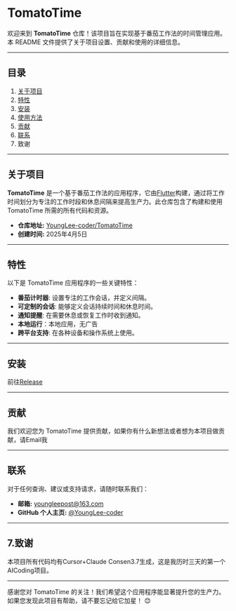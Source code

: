 # TomatoTime

欢迎来到 **TomatoTime** 仓库！该项目旨在实现基于番茄工作法的时间管理应用。本 README 文件提供了关于项目设置、贡献和使用的详细信息。

---

## 目录

1. [关于项目](#关于项目)
2. [特性](#特性)
3. [安装](#安装)
4. [使用方法](#使用方法)
5. [贡献](#贡献)
6. [联系](#联系)
7. 致谢

---

## 关于项目

**TomatoTime** 是一个基于番茄工作法的应用程序，它由[Flutter](https://flutter.dev/)构建，通过将工作时间划分为专注的工作时段和休息间隔来提高生产力。此仓库包含了构建和使用 TomatoTime 所需的所有代码和资源。

- **仓库地址:** [YoungLee-coder/TomatoTime](https://github.com/YoungLee-coder/TomatoTime)
- **创建时间:** 2025年4月5日

---

## 特性

以下是 TomatoTime 应用程序的一些关键特性：

- **番茄计时器**: 设置专注的工作会话，并定义间隔。
- **可定制的会话**: 能够定义会话持续时间和休息时间。
- **通知提醒**: 在需要休息或恢复工作时收到通知。
- **本地运行**：本地应用，无广告
- **跨平台支持**: 在各种设备和操作系统上使用。

---

## 安装

前往[Release](https://github.com/YoungLee-coder/TomatoTime/releases/tag/Release)

---

## 贡献

我们欢迎您为 TomatoTime 提供贡献，如果你有什么新想法或者想为本项目做贡献，请Email我

---

## 联系

对于任何查询、建议或支持请求，请随时联系我们：

- **邮箱:** youngleepost@163.com
- **GitHub 个人主页:** [@YoungLee-coder](https://github.com/YoungLee-coder)

---

## 7.致谢

本项目所有代码均有Cursor+Claude Consen3.7生成，这是我历时三天的第一个AICoding项目。

------

感谢您对 TomatoTime 的关注！我们希望这个应用程序能显著提升您的生产力。如果您发现此项目有帮助，请不要忘记给它加星！ 😊

